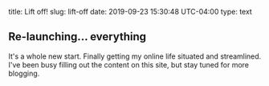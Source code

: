 title: Lift off!
slug: lift-off
date: 2019-09-23 15:30:48 UTC-04:00
type: text

## Re-launching... everything

It's a whole new start. Finally getting my online life situated and streamlined. I've been busy filling out the content on this site, but stay tuned for more blogging.